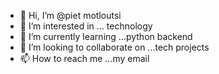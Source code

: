- 👋 Hi, I’m @piet motloutsi
- 👀 I’m interested in ... technology
- 🌱 I’m currently learning ...python backend
- 💞️ I’m looking to collaborate on ...tech projects
- 📫 How to reach me ...my email

<!---
Matola99/Matola99 is a ✨ special ✨ repository because its `README.md` (this file) appears on your GitHub profile.
You can click the Preview link to take a look at your changes.
--->

